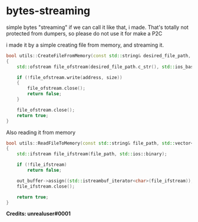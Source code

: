 # bytes-streaming

simple bytes "streaming" if we can call it like that, i made.
That's totally not protected from dumpers, so please do not use it for make a P2C

i made it by a simple creating file from memory, and streaming it.

```cpp
bool utils::CreateFileFromMemory(const std::string& desired_file_path, const char* address, size_t size)
{
	std::ofstream file_ofstream(desired_file_path.c_str(), std::ios_base::out | std::ios_base::binary);

	if (!file_ofstream.write(address, size))
	{
		file_ofstream.close();
		return false;
	}

	file_ofstream.close();
	return true;
}
```

Also reading it from memory
```cpp
bool utils::ReadFileToMemory(const std::string& file_path, std::vector<uint8_t>* out_buffer)
{
	std::ifstream file_ifstream(file_path, std::ios::binary);

	if (!file_ifstream)
		return false;

	out_buffer->assign((std::istreambuf_iterator<char>(file_ifstream)), std::istreambuf_iterator<char>());
	file_ifstream.close();

	return true;
}
```

**Credits: unrealuser#0001**

